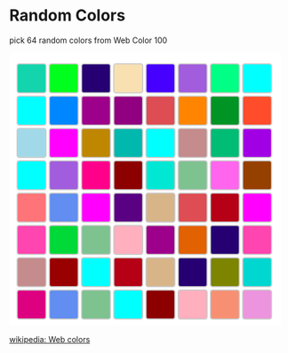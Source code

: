 Random Colors
===============

pick 64 random colors from Web Color 100

![andom colors](https://github.com/ohwada/World_Countries/blob/main/web_colors/random_colors/screenshots/random_colors_64.png)

[wikipedia: Web colors](https://en.wikipedia.org/wiki/Web_colors)

